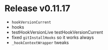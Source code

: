 # Release v0.11.17

- `hookVersionCurrent`
- hooks
- testHookVersionLive testHookVersionCurrent
- fixed `gitInstallHooks` so it works always
- `_hookContextWrapper` tweaks
